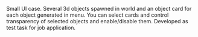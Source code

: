 Small UI case. 
Several 3d objects spawned in world and an object card for each object generated in menu. You can select cards and control transparency of selected objects and enable/disable them.
Developed as test task for job application.
